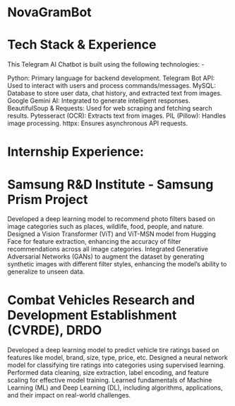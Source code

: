 # NovaGramBot
# Tech Stack & Experience

This Telegram AI Chatbot is built using the following technologies: - 

  Python: Primary language for backend development. 
	Telegram Bot API: Used to interact with users and process commands/messages.
	MySQL: Database to store user data, chat history, and extracted text from images. 
	Google Gemini AI: Integrated to generate intelligent responses. 
	BeautifulSoup & Requests: Used for web scraping and fetching search results. 
	Pytesseract (OCR): Extracts text from images. 
	PIL (Pillow): Handles image processing. 
	httpx: Ensures asynchronous API requests.

# Internship Experience:

# Samsung R&D Institute - Samsung Prism Project

  Developed a deep learning model to recommend photo filters based on image categories such as places, wildlife, food, people, and nature. 
  Designed a Vision Transformer (ViT) and ViT-MSN model from Hugging Face for feature extraction, enhancing the accuracy of filter recommendations across all image categories. 
  Integrated Generative Adversarial Networks (GANs) to augment the dataset by generating synthetic images with different filter styles, enhancing the model’s ability to generalize to unseen data.

# Combat Vehicles Research and Development Establishment (CVRDE), DRDO 

  Developed a deep learning model to predict vehicle tire ratings based on features like model, brand, size, type, price, etc. 
  Designed a neural network model for classifying tire ratings into categories using supervised learning. 
  Performed data cleaning, size extraction, label encoding, and feature scaling for effective model training. 
  Learned fundamentals of Machine Learning (ML) and Deep Learning (DL), including algorithms, applications, and their impact on real-world challenges.
